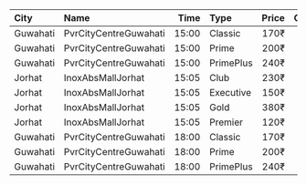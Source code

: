 | City     | Name                  |  Time | Type      | Price | Capacity | Booked |
| :------- | :-------------------- | ----: | :-------- | ----: | -------: | -----: |
| Guwahati | PvrCityCentreGuwahati | 15:00 | Classic   |  170₹ |       40 |     22 |
| Guwahati | PvrCityCentreGuwahati | 15:00 | Prime     |  200₹ |       82 |     47 |
| Guwahati | PvrCityCentreGuwahati | 15:00 | PrimePlus |  240₹ |       13 |      7 |
| Jorhat   | InoxAbsMallJorhat     | 15:05 | Club      |  230₹ |       34 |      0 |
| Jorhat   | InoxAbsMallJorhat     | 15:05 | Executive |  150₹ |       14 |      0 |
| Jorhat   | InoxAbsMallJorhat     | 15:05 | Gold      |  380₹ |        6 |      0 |
| Jorhat   | InoxAbsMallJorhat     | 15:05 | Premier   |  120₹ |       12 |      0 |
| Guwahati | PvrCityCentreGuwahati | 18:00 | Classic   |  170₹ |       40 |     29 |
| Guwahati | PvrCityCentreGuwahati | 18:00 | Prime     |  200₹ |       82 |     41 |
| Guwahati | PvrCityCentreGuwahati | 18:00 | PrimePlus |  240₹ |       13 |      7 |